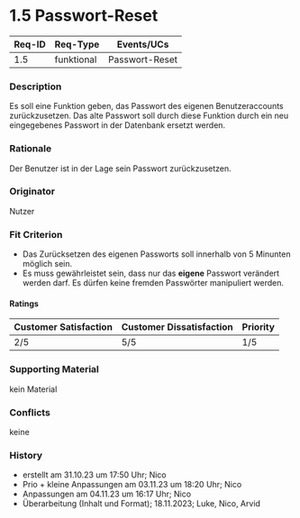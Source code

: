 # 1.5 Passwort-Reset

| Req-ID | Req-Type | Events/UCs |
|--------|----------|------------|
| 1.5    | funktional | Passwort-Reset |

### Description
Es soll eine Funktion geben, das Passwort des eigenen Benutzeraccounts zurückzusetzen.
Das alte Passwort soll durch diese Funktion durch ein neu eingegebenes Passwort in der Datenbank ersetzt werden.

### Rationale
Der Benutzer ist in der Lage sein Passwort zurückzusetzen.

### Originator
Nutzer

### Fit Criterion
- Das Zurücksetzen des eigenen Passworts soll innerhalb von 5 Minunten möglich sein.
- Es muss gewährleistet sein, dass nur das __eigene__ Passwort verändert werden darf. Es dürfen keine fremden Passwörter manipuliert werden.

#### Ratings
| Customer Satisfaction | Customer Dissatisfaction | Priority |
|-----------------------|--------------------------|----------|
| 2/5                   | 5/5                      | 1/5      |

### Supporting Material
kein Material

### Conflicts
keine

### History
- erstellt am 31.10.23 um 17:50 Uhr; Nico
- Prio + kleine Anpassungen am 03.11.23 um 18:20 Uhr; Nico
- Anpassungen am 04.11.23 um 16:17 Uhr; Nico
- Überarbeitung (Inhalt und Format); 18.11.2023; Luke, Nico, Arvid